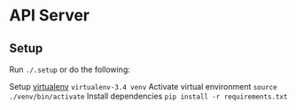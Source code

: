 # API Server

## Setup
Run `./.setup` or do the following:

Setup [virtualenv](https://packaging.python.org/en/latest/installing/#virtual-environments) `virtualenv-3.4 venv`
Activate virtual environment `source ./venv/bin/activate`
Install dependencies `pip install -r requirements.txt`


